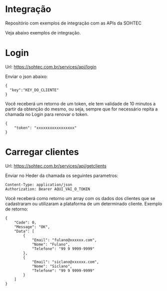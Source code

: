# Integração
Repositório com exemplos de integração com as APIs da SOHTEC

Veja abaixo exemplos de integração.

# Login
Url: https://sohtec.com.br/services/api/login

Enviar o json abaixo:

```
{
  "key":"KEY_DO_CLIENTE"
}
```
Você receberá um retorno de um token, ele tem validade de 10 minutos a partir da obtenção do mesmo, ou seja, sempre que for necessário repita a chamada no Login para renovar o token.
```
{
    "token": "xxxxxxxxxxxxxxxxx"
}
```
# Carregar clientes
Url: https://sohtec.com.br/services/api/getclients

Enviar no Heder da chamada os seguintes parametros:
```
Content-Type: application/json
Authorization: Bearer AQUI_VAI_O_TOKEN
```
Você receberá como retorno um array com os dados dos clientes que se cadastraram ou utilizaram a plataforma de um determinado cliente.
Exemplo de retorno:
```
{
    "Code": 0,
    "Message": "OK",
    "Data": [
        {
            "Email": "fulano@xxxxxx.com",
            "Nome": "Fulano",
            "Telefone": "99 9 9999-9999"
        },
        {
            "Email": "siclano@xxxxxx.com",
            "Nome": "Siclano",
            "Telefone": "99 9 9999-9999"
        }
    ]
}
```




